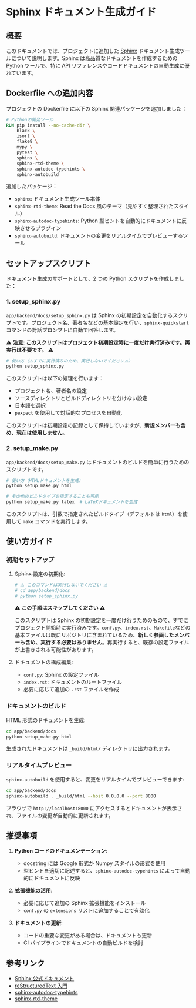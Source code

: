 # Sphinx ドキュメント生成ガイド

## 概要

このドキュメントでは、プロジェクトに追加した [Sphinx](https://www.sphinx-doc.org/ja/master/) ドキュメント生成ツールについて説明します。Sphinx は高品質なドキュメントを作成するための Python ツールで、特に API リファレンスやコードドキュメントの自動生成に優れています。

## Dockerfile への追加内容

プロジェクトの Dockerfile に以下の Sphinx 関連パッケージを追加しました：

```dockerfile
# Pythonの開発ツール
RUN pip install --no-cache-dir \
    black \
    isort \
    flake8 \
    mypy \
    pytest \
    sphinx \
    sphinx-rtd-theme \
    sphinx-autodoc-typehints \
    sphinx-autobuild
```

追加したパッケージ：

-   `sphinx`: ドキュメント生成ツール本体
-   `sphinx-rtd-theme`: Read the Docs 風のテーマ（見やすく整理されたスタイル）
-   `sphinx-autodoc-typehints`: Python 型ヒントを自動的にドキュメントに反映させるプラグイン
-   `sphinx-autobuild`: ドキュメントの変更をリアルタイムでプレビューするツール

## セットアップスクリプト

ドキュメント生成のサポートとして、2 つの Python スクリプトを作成しました：

### 1. setup_sphinx.py

`app/backend/docs/setup_sphinx.py` は Sphinx の初期設定を自動化するスクリプトです。プロジェクト名、著者名などの基本設定を行い、`sphinx-quickstart` コマンドの対話プロンプトに自動で回答します。

⚠️ **注意: このスクリプトはプロジェクト初期設定時に一度だけ実行済みです。再実行は不要です。** ⚠️

```python
# 使い方（⚠️すでに実行済みのため、実行しないでください⚠️）
python setup_sphinx.py
```

このスクリプトは以下の処理を行います：

-   プロジェクト名、著者名の設定
-   ソースディレクトリとビルドディレクトリを分けない設定
-   日本語を選択
-   `pexpect` を使用して対話的なプロセスを自動化

このスクリプトは初期設定の記録として保持していますが、**新規メンバーも含め、現在は使用しません**。

### 2. setup_make.py

`app/backend/docs/setup_make.py` はドキュメントのビルドを簡単に行うためのスクリプトです。

```python
# 使い方（HTMLドキュメントを生成）
python setup_make.py html

# その他のビルドタイプを指定することも可能
python setup_make.py latex  # LaTeXドキュメントを生成
```

このスクリプトは、引数で指定されたビルドタイプ（デフォルトは `html`）を使用して `make` コマンドを実行します。

## 使い方ガイド

### 初期セットアップ

1. ~~Sphinx 設定の初期化:~~

    ```bash
    # ⚠️ このコマンドは実行しないでください ⚠️
    # cd app/backend/docs
    # python setup_sphinx.py
    ```

    ⚠️ **この手順はスキップしてください** ⚠️

    このスクリプトは Sphinx の初期設定を一度だけ行うためのもので、すでにプロジェクト開始時に実行済みです。`conf.py`、`index.rst`、`Makefile`などの基本ファイルは既にリポジトリに含まれているため、**新しく参画したメンバーも含め、実行する必要はありません**。再実行すると、既存の設定ファイルが上書きされる可能性があります。

2. ドキュメントの構成編集:
    - `conf.py`: Sphinx の設定ファイル
    - `index.rst`: ドキュメントのルートファイル
    - 必要に応じて追加の `.rst` ファイルを作成

### ドキュメントのビルド

HTML 形式のドキュメントを生成:

```bash
cd app/backend/docs
python setup_make.py html
```

生成されたドキュメントは `_build/html/` ディレクトリに出力されます。

### リアルタイムプレビュー

`sphinx-autobuild` を使用すると、変更をリアルタイムでプレビューできます:

```bash
cd app/backend/docs
sphinx-autobuild . _build/html --host 0.0.0.0 --port 8000
```

ブラウザで `http://localhost:8000` にアクセスするとドキュメントが表示され、ファイルの変更が自動的に更新されます。

## 推奨事項

1. **Python コードのドキュメンテーション**:

    - docstring には Google 形式か Numpy スタイルの形式を使用
    - 型ヒントを適切に記述すると、`sphinx-autodoc-typehints` によって自動的にドキュメントに反映

2. **拡張機能の活用**:

    - 必要に応じて追加の Sphinx 拡張機能をインストール
    - `conf.py` の `extensions` リストに追加することで有効化

3. **ドキュメントの更新**:
    - コードの重要な変更がある場合は、ドキュメントも更新
    - CI パイプラインでドキュメントの自動ビルドを検討

## 参考リンク

-   [Sphinx 公式ドキュメント](https://www.sphinx-doc.org/ja/master/)
-   [reStructuredText 入門](https://www.sphinx-doc.org/ja/master/usage/restructuredtext/basics.html)
-   [sphinx-autodoc-typehints](https://github.com/tox-dev/sphinx-autodoc-typehints)
-   [sphinx-rtd-theme](https://sphinx-rtd-theme.readthedocs.io/en/stable/)
